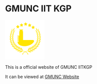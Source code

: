 # GMUNC IIT KGP

![](images/icon.svg)

This is a official website of GMUNC IITKGP

It can be viewed at [GMUNC Website](https://gmunc-iitkgp.github.io/website/)